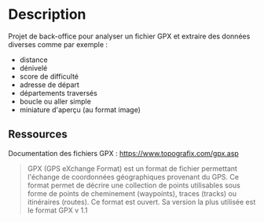 # Description 

Projet de back-office pour analyser un fichier GPX et extraire des données diverses comme par exemple : 

- distance
- dénivelé
- score de difficulté
- adresse de départ 
- départements traversés
- boucle ou aller simple
- miniature d'aperçu (au format image) 


## Ressources 

Documentation des fichiers GPX : https://www.topografix.com/gpx.asp


> GPX (GPS eXchange Format) est un format de fichier permettant l'échange de coordonnées géographiques provenant du GPS. Ce format permet de décrire une collection de points utilisables sous forme de points de cheminement (waypoints), traces (tracks) ou itinéraires (routes). Ce format est ouvert. Sa version la plus utilisée est le format GPX v 1.1

